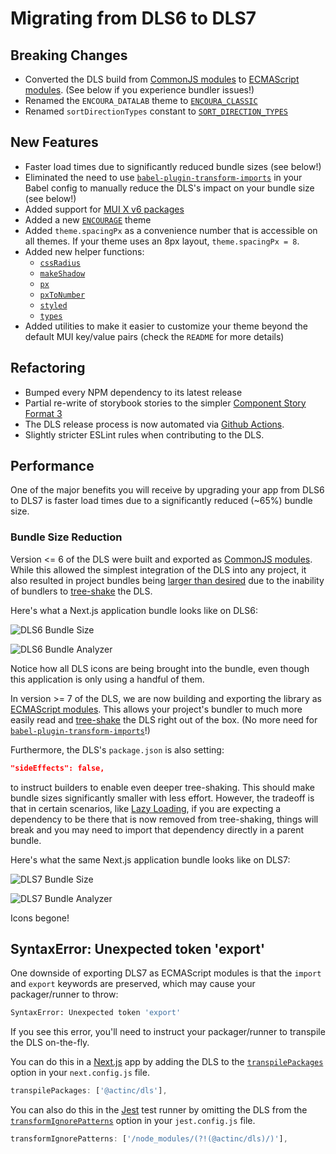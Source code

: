 # Migrating from DLS6 to DLS7

## Breaking Changes

* Converted the DLS build from
[CommonJS modules](https://nodejs.org/api/modules.html#modules-commonjs-modules)
to
[ECMAScript modules](https://nodejs.org/api/esm.html#modules-ecmascript-modules).
(See below if you experience bundler issues!)
* Renamed the `ENCOURA_DATALAB` theme to
[`ENCOURA_CLASSIC`](https://github.com/act-org/dls/tree/main/src/styles/themeEncouraClassic)
* Renamed `sortDirectionTypes` constant to
[`SORT_DIRECTION_TYPES`](https://github.com/act-org/dls/blob/main/src/constants/SORT_DIRECTION_TYPES.ts)

## New Features

* Faster load times due to significantly reduced bundle sizes (see below!)
* Eliminated the need to use
[`babel-plugin-transform-imports`](https://www.npmjs.com/package/babel-plugin-transform-imports)
in your Babel config to manually reduce the DLS's impact on your bundle size
(see below!)
* Added support for [MUI X v6 packages](https://mui.com/blog/mui-x-v6/)
* Added a new
[`ENCOURAGE`](https://github.com/act-org/dls/tree/main/src/styles/themeEncourage)
theme
* Added `theme.spacingPx` as a convenience number that is accessible on all
themes. If your theme uses an 8px layout, `theme.spacingPx = 8`.
* Added new helper functions:
  * [`cssRadius`](https://github.com/act-org/dls/blob/main/src/helpers/cssRadius.ts)
  * [`makeShadow`](https://github.com/act-org/dls/blob/main/src/helpers/makeShadow.ts)
  * [`px`](https://github.com/act-org/dls/blob/main/src/helpers/px.ts)
  * [`pxToNumber`](https://github.com/act-org/dls/blob/main/src/helpers/pxToNumber.ts)
  * [`styled`](https://github.com/act-org/dls/blob/main/src/helpers/styled.ts)
  * [`types`](https://github.com/act-org/dls/blob/main/src/helpers/types.ts)
* Added utilities to make it easier to customize your theme beyond the default
MUI key/value pairs (check the `README` for more details)

## Refactoring

* Bumped every NPM dependency to its latest release
* Partial re-write of storybook stories to the simpler
[Component Story Format 3](https://storybook.js.org/blog/storybook-csf3-is-here/)
* The DLS release process is now automated via
[Github Actions](https://github.com/act-org/dls/actions).
* Slightly stricter ESLint rules when contributing to the DLS.

## Performance

One of the major benefits you will receive by upgrading your app from DLS6
to DLS7 is faster load times due to a significantly reduced (~65%) bundle size.

### Bundle Size Reduction

Version <= 6 of the DLS were built and exported as
[CommonJS modules](https://nodejs.org/api/modules.html#modules-commonjs-modules).
While this allowed the simplest integration of the DLS into any
project, it also resulted in project bundles being
[larger than desired](https://web.dev/commonjs-larger-bundles/) due to
the inability of bundlers to
[tree-shake](https://www.smashingmagazine.com/2021/05/tree-shaking-reference-guide/)
the DLS.

Here's what a Next.js application bundle looks like on DLS6:

![DLS6 Bundle Size](https://user-images.githubusercontent.com/4974609/225627645-5ae03d9e-2901-4521-bb80-11b452505341.png)

![DLS6 Bundle Analyzer](https://user-images.githubusercontent.com/4974609/225627688-08fbd0e4-7ff5-4e51-bb16-a77a726828e9.png)

Notice how all DLS icons are being brought into the bundle, even though
this application is only using a handful of them.

In version >= 7 of the DLS, we are now building and exporting the library as
[ECMAScript modules](https://nodejs.org/api/esm.html#modules-ecmascript-modules).
This allows your project's bundler to much more easily read and
[tree-shake](https://www.smashingmagazine.com/2021/05/tree-shaking-reference-guide/)
the DLS right out of the box. (No more need for
[`babel-plugin-transform-imports`](https://www.npmjs.com/package/babel-plugin-transform-imports)!)

Furthermore, the DLS's `package.json` is also setting:

```json
"sideEffects": false,
```

to instruct builders to enable even deeper tree-shaking. This should make
bundle sizes significantly smaller with less effort. However, the tradeoff
is that in certain scenarios, like
[Lazy Loading](https://nextjs.org/docs/advanced-features/dynamic-import),
if you are expecting a dependency to be there that is now removed from
tree-shaking, things will break and you may need to import that dependency
directly in a parent bundle.

Here's what the same Next.js application bundle looks like on DLS7:

![DLS7 Bundle Size](https://user-images.githubusercontent.com/4974609/225627726-148969c3-abc4-4a17-a5b1-9a697e8feb36.png)

![DLS7 Bundle Analyzer](https://user-images.githubusercontent.com/4974609/225627746-8692ca34-3413-42cd-aec9-7ca688cfcbee.png)

Icons begone!

## SyntaxError: Unexpected token 'export'

One downside of exporting DLS7 as ECMAScript modules is that the `import` and
`export` keywords are preserved, which may cause your packager/runner to throw:

```sh
SyntaxError: Unexpected token 'export'
```

If you see this error, you'll need to instruct your packager/runner to transpile
the DLS on-the-fly.

You can do this in a [Next.js](https://nextjs.org/) app by adding the DLS to the
[`transpilePackages`](https://beta.nextjs.org/docs/api-reference/next.config.js#transpilepackages)
option in your `next.config.js` file.

```js
transpilePackages: ['@actinc/dls'],
```

You can also do this in the [Jest](https://jestjs.io/) test runner by omitting
the DLS from the
[`transformIgnorePatterns`](https://jestjs.io/docs/tutorial-react-native#transformignorepatterns-customization)
option in your `jest.config.js` file.

```js
transformIgnorePatterns: ['/node_modules/(?!(@actinc/dls)/)'],
```
